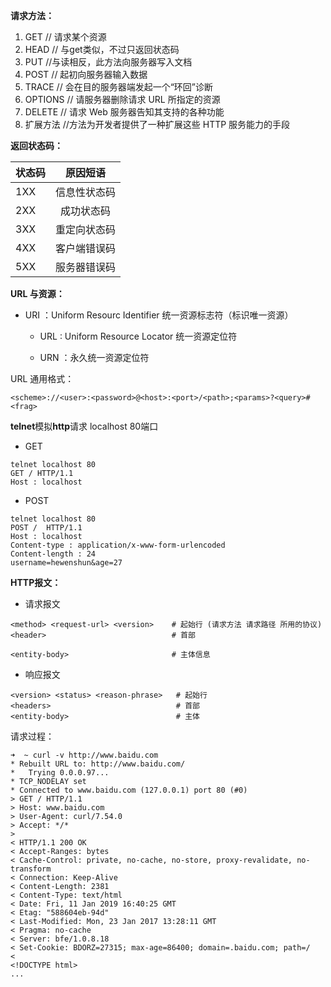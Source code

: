 **请求方法：**

1. GET           // 请求某个资源
2. HEAD        // 与get类似，不过只返回状态码
3. PUT           //与读相反，此方法向服务器写入文档
4. POST         // 起初向服务器输入数据
5. TRACE       // 会在目的服务器端发起一个“环回”诊断
6. OPTIONS   // 请服务器删除请求 URL 所指定的资源
7. DELETE     // 请求 Web 服务器告知其支持的各种功能
8. 扩展方法    //方法为开发者提供了一种扩展这些 HTTP 服务能力的手段

**返回状态码：**

| 状态码 | 原因短语 |
| :--- | :---: |
| 1XX | 信息性状态码 |
| 2XX | 成功状态码 |
| 3XX | 重定向状态码 |
| 4XX | 客户端错误码 |
| 5XX | 服务器错误码 |

**URL 与资源：**

* URI ：Uniform Resourc Identifier    统一资源标志符（标识唯一资源）

  * URL : Uniform Resource Locator     统一资源定位符

  * URN ：永久统一资源定位符

URL 通用格式：

```
<scheme>://<user>:<password>@<host>:<port>/<path>;<params>?<query>#<frag>
```

**telnet**模拟**http**请求  localhost 80端口

* GET

```
telnet localhost 80
GET / HTTP/1.1
Host : localhost
```

* POST

```
telnet localhost 80
POST /  HTTP/1.1
Host : localhost
Content-type : application/x-www-form-urlencoded
Content-length : 24
username=hewenshun&age=27
```

**HTTP报文：**

* 请求报文

```
<method> <request-url> <version>    # 起始行 (请求方法 请求路径 所用的协议)
<header>                            # 首部

<entity-body>                       # 主体信息
```

* 响应报文

```
<version> <status> <reason-phrase>   # 起始行
<headers>                            # 首部
<entity-body>                        # 主体
```

请求过程：

```
➜  ~ curl -v http://www.baidu.com
* Rebuilt URL to: http://www.baidu.com/
*   Trying 0.0.0.97...
* TCP_NODELAY set
* Connected to www.baidu.com (127.0.0.1) port 80 (#0)
> GET / HTTP/1.1
> Host: www.baidu.com
> User-Agent: curl/7.54.0
> Accept: */*
> 
< HTTP/1.1 200 OK
< Accept-Ranges: bytes
< Cache-Control: private, no-cache, no-store, proxy-revalidate, no-transform
< Connection: Keep-Alive
< Content-Length: 2381
< Content-Type: text/html
< Date: Fri, 11 Jan 2019 16:40:25 GMT
< Etag: "588604eb-94d"
< Last-Modified: Mon, 23 Jan 2017 13:28:11 GMT
< Pragma: no-cache
< Server: bfe/1.0.8.18
< Set-Cookie: BDORZ=27315; max-age=86400; domain=.baidu.com; path=/
< 
<!DOCTYPE html>
...
```



